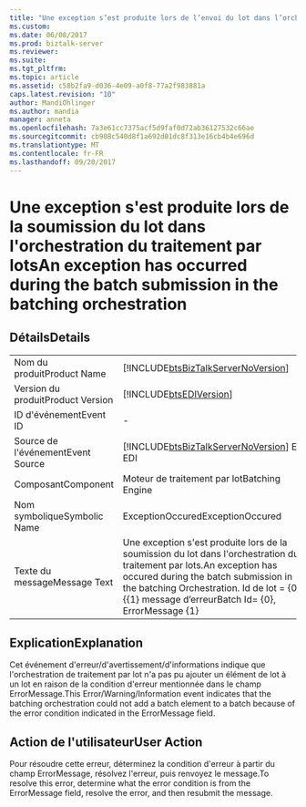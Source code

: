 ```yaml
---
title: "Une exception s’est produite lors de l’envoi du lot dans l’orchestration de traitement par lot | Documents Microsoft"
ms.custom: 
ms.date: 06/08/2017
ms.prod: biztalk-server
ms.reviewer: 
ms.suite: 
ms.tgt_pltfrm: 
ms.topic: article
ms.assetid: c58b2fa9-d036-4e09-a0f8-77a2f983881a
caps.latest.revision: "10"
author: MandiOhlinger
ms.author: mandia
manager: anneta
ms.openlocfilehash: 7a3e61cc7375acf5d9faf0d72ab36127532c66ae
ms.sourcegitcommit: cb908c540d8f1a692d01dc8f313e16cb4b4e696d
ms.translationtype: MT
ms.contentlocale: fr-FR
ms.lasthandoff: 09/20/2017
---
```

# <a name="an-exception-has-occurred-during-the-batch-submission-in-the-batching-orchestration"></a><span data-ttu-id="0ffc1-102">Une exception s'est produite lors de la soumission du lot dans l'orchestration du traitement par lots</span><span class="sxs-lookup"><span data-stu-id="0ffc1-102">An exception has occurred during the batch submission in the batching orchestration</span></span>
## <a name="details"></a><span data-ttu-id="0ffc1-103">Détails</span><span class="sxs-lookup"><span data-stu-id="0ffc1-103">Details</span></span>  
  
|||  
|-|-|  
|<span data-ttu-id="0ffc1-104">Nom du produit</span><span class="sxs-lookup"><span data-stu-id="0ffc1-104">Product Name</span></span>|[!INCLUDE[btsBizTalkServerNoVersion](../includes/btsbiztalkservernoversion-md.md)]|  
|<span data-ttu-id="0ffc1-105">Version du produit</span><span class="sxs-lookup"><span data-stu-id="0ffc1-105">Product Version</span></span>|[!INCLUDE[btsEDIVersion](../includes/btsediversion-md.md)]|  
|<span data-ttu-id="0ffc1-106">ID d'événement</span><span class="sxs-lookup"><span data-stu-id="0ffc1-106">Event ID</span></span>|-|  
|<span data-ttu-id="0ffc1-107">Source de l'événement</span><span class="sxs-lookup"><span data-stu-id="0ffc1-107">Event Source</span></span>|[!INCLUDE[btsBizTalkServerNoVersion](../includes/btsbiztalkservernoversion-md.md)]<span data-ttu-id="0ffc1-108"> EDI</span><span class="sxs-lookup"><span data-stu-id="0ffc1-108"> EDI</span></span>|  
|<span data-ttu-id="0ffc1-109">Composant</span><span class="sxs-lookup"><span data-stu-id="0ffc1-109">Component</span></span>|<span data-ttu-id="0ffc1-110">Moteur de traitement par lot</span><span class="sxs-lookup"><span data-stu-id="0ffc1-110">Batching Engine</span></span>|  
|<span data-ttu-id="0ffc1-111">Nom symbolique</span><span class="sxs-lookup"><span data-stu-id="0ffc1-111">Symbolic Name</span></span>|<span data-ttu-id="0ffc1-112">ExceptionOccured</span><span class="sxs-lookup"><span data-stu-id="0ffc1-112">ExceptionOccured</span></span>|  
|<span data-ttu-id="0ffc1-113">Texte du message</span><span class="sxs-lookup"><span data-stu-id="0ffc1-113">Message Text</span></span>|<span data-ttu-id="0ffc1-114">Une exception s'est produite lors de la soumission du lot dans l'orchestration du traitement par lots.</span><span class="sxs-lookup"><span data-stu-id="0ffc1-114">An exception has occured during the batch submission in the batching Orchestration.</span></span> <span data-ttu-id="0ffc1-115">Id de lot = {0}, {{1} message d’erreur</span><span class="sxs-lookup"><span data-stu-id="0ffc1-115">Batch Id= {0}, ErrorMessage {1}</span></span>|  
  
## <a name="explanation"></a><span data-ttu-id="0ffc1-116">Explication</span><span class="sxs-lookup"><span data-stu-id="0ffc1-116">Explanation</span></span>  
 <span data-ttu-id="0ffc1-117">Cet événement d'erreur/d'avertissement/d'informations indique que l'orchestration de traitement par lot n'a pas pu ajouter un élément de lot à un lot en raison de la condition d'erreur mentionnée dans le champ ErrorMessage.</span><span class="sxs-lookup"><span data-stu-id="0ffc1-117">This Error/Warning/Information event indicates that the batching orchestration could not add a batch element to a batch because of the error condition indicated in the ErrorMessage field.</span></span>  
  
## <a name="user-action"></a><span data-ttu-id="0ffc1-118">Action de l'utilisateur</span><span class="sxs-lookup"><span data-stu-id="0ffc1-118">User Action</span></span>  
 <span data-ttu-id="0ffc1-119">Pour résoudre cette erreur, déterminez la condition d'erreur à partir du champ ErrorMessage, résolvez l'erreur, puis renvoyez le message.</span><span class="sxs-lookup"><span data-stu-id="0ffc1-119">To resolve this error, determine what the error condition is from the ErrorMessage field, resolve the error, and then resubmit the message.</span></span>